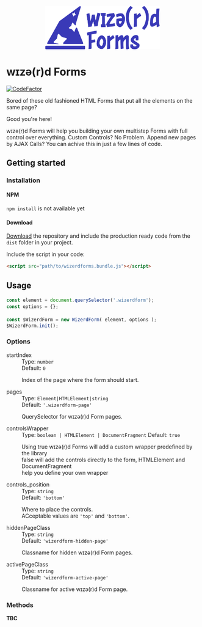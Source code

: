 <p align="center">
	<img src="https://raw.githubusercontent.com/SteinRein/wizerd-forms/master/assets/wizerd-forms-logo.svg" width="300">
</p>

# wɪzə(r)d Forms

[![CodeFactor](https://www.codefactor.io/repository/github/steinrein/wizerd-forms/badge)](https://www.codefactor.io/repository/github/steinrein/wizerd-forms)

Bored of these old fashioned HTML Forms that put all the elements on the same page?

Good you're here!

wɪzə(r)d Forms will help you building your own multistep Forms with full control over everything. Custom Controls? No Problem. Append new pages by AJAX Calls? You can achive this in just a few lines of code.

## Getting started

### Installation

#### NPM
`npm install` is not available yet

#### Download
[Download](https://github.com/SteinRein/wizerd-forms/archive/master.zip) the repository and include the production ready code from the <code>dist</code> folder in your project.

Include the script in your code:
```html
<script src="path/to/wizerdforms.bundle.js"></script>
```

## Usage
```javascript
const element = document.querySelector('.wizerdform');
const options = {};

const $WizerdForm = new WizerdForm( element, options );
$WizerdForm.init();
```

### Options
<dl>
  <dt>startIndex</dt>
  <dd>
    Type: <code>number</code><br>
    Default: <code>0</code>
    <p>
      Index of the page where the form should start.
    </p>
  </dd>
  <dt>pages</dt>
  <dd>
    Type: <code>Element|HTMLElement|string</code><br>
    Default: <code>'.wizerdform-page'</code>
    <p>
			QuerySelector for wɪzə(r)d Form pages.
    </p>
  </dd>
	<dt>controlsWrapper</dt>
	<dd>
		Type: <code>boolean | HTMLElement | DocumentFragment</code>
		Default: <code>true</code>
		<p>
			Using true wɪzə(r)d Forms will add a custom wrapper predefined by the library<br>
			false will add the controls directly to the form, HTMLElement and DocumentFragment<br>
			help you define your own wrapper
		</p>
	</dd>
  <dt>controls_position</dt>
  <dd>
    Type: <code>string</code><br>
    Default: <code>'bottom'</code>
    <p>
      Where to place the controls.<br>
      ACceptable values are <code>'top'</code> and <code>'bottom'</code>.
    </p>
  </dd>
  <dt>hiddenPageClass</dt>
  <dd>
    Type: <code>string</code><br>
    Default: <code>'wizerdform-hidden-page'</code>
    <p>
      Classname for hidden wɪzə(r)d Form pages.
    </p>
  </dd>
  <dt>activePageClass</dt>
  <dd>
    Type: <code>string</code><br>
    Default: <code>'wizerdform-active-page'</code>
    <p>
      Classname for active wɪzə(r)d Form page.
    </p>
  </dd>
</dl>

### Methods

**TBC**
